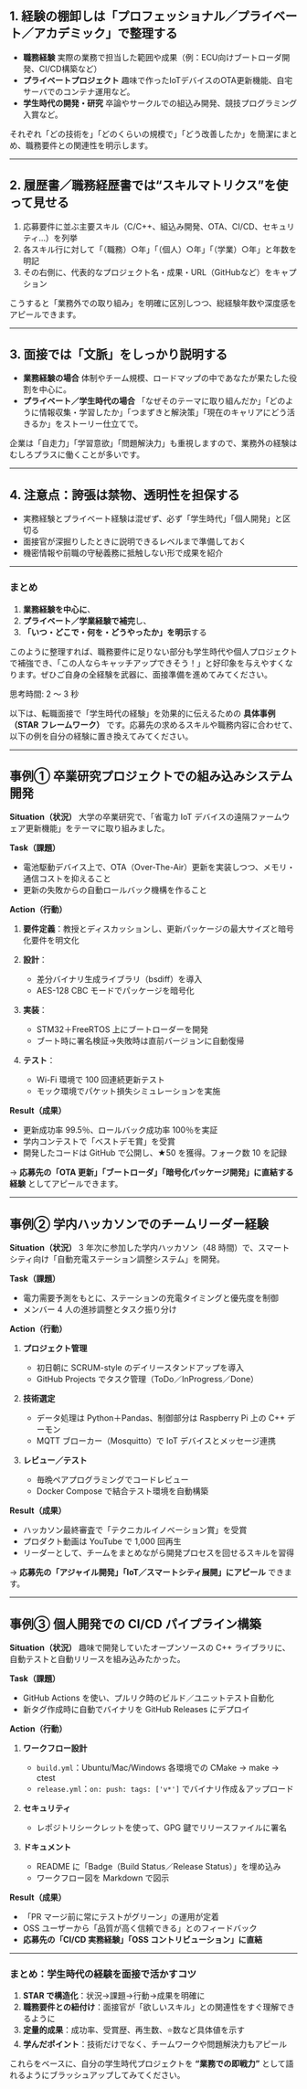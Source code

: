 ## 1. 経験の棚卸しは「プロフェッショナル／プライベート／アカデミック」で整理する

* **職務経験**
  実際の業務で担当した範囲や成果（例：ECU向けブートローダ開発、CI/CD構築など）
* **プライベートプロジェクト**
  趣味で作ったIoTデバイスのOTA更新機能、自宅サーバでのコンテナ運用など。
* **学生時代の開発・研究**
  卒論やサークルでの組込み開発、競技プログラミング入賞など。

それぞれ「どの技術を」「どのくらいの規模で」「どう改善したか」を簡潔にまとめ、職務要件との関連性を明示します。

---

## 2. 履歴書／職務経歴書では“スキルマトリクス”を使って見せる

1. 応募要件に並ぶ主要スキル（C/C++、組込み開発、OTA、CI/CD、セキュリティ…）を列挙
2. 各スキル行に対して「（職務）○年」「（個人）○年」「（学業）○年」と年数を明記
3. その右側に、代表的なプロジェクト名・成果・URL（GitHubなど）をキャプション

こうすると「業務外での取り組み」を明確に区別しつつ、総経験年数や深度感をアピールできます。

---

## 3. 面接では「文脈」をしっかり説明する

* **業務経験の場合**
  体制やチーム規模、ロードマップの中であなたが果たした役割を中心に。
* **プライベート／学生時代の場合**
  「なぜそのテーマに取り組んだか」「どのように情報収集・学習したか」「つまずきと解決策」「現在のキャリアにどう活きるか」をストーリー仕立てで。

企業は「自走力」「学習意欲」「問題解決力」も重視しますので、業務外の経験はむしろプラスに働くことが多いです。

---

## 4. 注意点：誇張は禁物、透明性を担保する

* 実務経験とプライベート経験は混ぜず、必ず「学生時代」「個人開発」と区切る
* 面接官が深掘りしたときに説明できるレベルまで準備しておく
* 機密情報や前職の守秘義務に抵触しない形で成果を紹介

---

### まとめ

1. **業務経験を中心に**、
2. **プライベート／学業経験で補完**し、
3. **「いつ・どこで・何を・どうやったか」を明示**する

このように整理すれば、職務要件に足りない部分も学生時代や個人プロジェクトで補強でき、「この人ならキャッチアップできそう！」と好印象を与えやすくなります。ぜひご自身の全経験を武器に、面接準備を進めてみてください。

思考時間: 2 ～ 3 秒


以下は、転職面接で「学生時代の経験」を効果的に伝えるための **具体事例（STAR フレームワーク）** です。応募先の求めるスキルや職務内容に合わせて、以下の例を自分の経験に置き換えてみてください。

---

## 事例① 卒業研究プロジェクトでの組み込みシステム開発

**Situation（状況）**
大学の卒業研究で、「省電力 IoT デバイスの遠隔ファームウェア更新機能」をテーマに取り組みました。

**Task（課題）**

* 電池駆動デバイス上で、OTA（Over-The-Air）更新を実装しつつ、メモリ・通信コストを抑えること
* 更新の失敗からの自動ロールバック機構を作ること

**Action（行動）**

1. **要件定義**：教授とディスカッションし、更新パッケージの最大サイズと暗号化要件を明文化
2. **設計**：

   * 差分バイナリ生成ライブラリ（bsdiff）を導入
   * AES-128 CBC モードでパッケージを暗号化
3. **実装**：

   * STM32＋FreeRTOS 上にブートローダーを開発
   * ブート時に署名検証→失敗時は直前バージョンに自動復帰
4. **テスト**：

   * Wi-Fi 環境で 100 回連続更新テスト
   * モック環境でパケット損失シミュレーションを実施

**Result（成果）**

* 更新成功率 99.5％、ロールバック成功率 100％を実証
* 学内コンテストで「ベストデモ賞」を受賞
* 開発したコードは GitHub で公開し、★50 を獲得。フォーク数 10 を記録

→ **応募先の「OTA 更新」「ブートローダ」「暗号化パッケージ開発」に直結する経験** としてアピールできます。

---

## 事例② 学内ハッカソンでのチームリーダー経験

**Situation（状況）**
3 年次に参加した学内ハッカソン（48 時間）で、スマートシティ向け「自動充電ステーション調整システム」を開発。

**Task（課題）**

* 電力需要予測をもとに、ステーションの充電タイミングと優先度を制御
* メンバー 4 人の進捗調整とタスク振り分け

**Action（行動）**

1. **プロジェクト管理**

   * 初日朝に SCRUM-style のデイリースタンドアップを導入
   * GitHub Projects でタスク管理（ToDo／InProgress／Done）
2. **技術選定**

   * データ処理は Python＋Pandas、制御部分は Raspberry Pi 上の C++ デーモン
   * MQTT ブローカー（Mosquitto）で IoT デバイスとメッセージ連携
3. **レビュー／テスト**

   * 毎晩ペアプログラミングでコードレビュー
   * Docker Compose で結合テスト環境を自動構築

**Result（成果）**

* ハッカソン最終審査で「テクニカルイノベーション賞」を受賞
* プロダクト動画は YouTube で 1,000 回再生
* リーダーとして、チームをまとめながら開発プロセスを回せるスキルを習得

→ **応募先の「アジャイル開発」「IoT／スマートシティ展開」にアピール** できます。

---

## 事例③ 個人開発での CI/CD パイプライン構築

**Situation（状況）**
趣味で開発していたオープンソースの C++ ライブラリに、自動テストと自動リリースを組み込みたかった。

**Task（課題）**

* GitHub Actions を使い、プルリク時のビルド／ユニットテスト自動化
* 新タグ作成時に自動でバイナリを GitHub Releases にデプロイ

**Action（行動）**

1. **ワークフロー設計**

   * `build.yml`：Ubuntu/Mac/Windows 各環境での CMake → make → ctest
   * `release.yml`：`on: push: tags: ['v*']` でバイナリ作成＆アップロード
2. **セキュリティ**

   * レポジトリシークレットを使って、GPG 鍵でリリースファイルに署名
3. **ドキュメント**

   * README に「Badge（Build Status／Release Status）」を埋め込み
   * ワークフロー図を Markdown で図示

**Result（成果）**

* 「PR マージ前に常にテストがグリーン」の運用が定着
* OSS ユーザーから「品質が高く信頼できる」とのフィードバック
* **応募先の「CI/CD 実務経験」「OSS コントリビューション」に直結**

---

### まとめ：学生時代の経験を面接で活かすコツ

1. **STAR で構造化**：状況→課題→行動→成果を明確に
2. **職務要件との紐付け**：面接官が「欲しいスキル」との関連性をすぐ理解できるように
3. **定量的成果**：成功率、受賞歴、再生数、⭐数など具体値を示す
4. **学んだポイント**：技術だけでなく、チームワークや問題解決力もアピール

これらをベースに、自分の学生時代プロジェクトを **“業務での即戦力”** として語れるようにブラッシュアップしてみてください。

